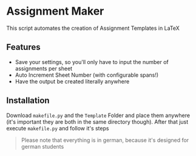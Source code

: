 # Assignment Maker

This script automates the creation of Assignment Templates in LaTeX

## Features

- Save your settings, so you'll only have to input the number of assignments per sheet
- Auto Increment Sheet Number (with configurable spans!)
- Have the output be created literally anywhere

## Installation

Download `makefile.py` and the `Template` Folder and place them anywhere (it's important they are both in the same directory though). After that just execute `makefile.py` and follow it's steps
> Please note that everything is in german, because it's designed for german students
